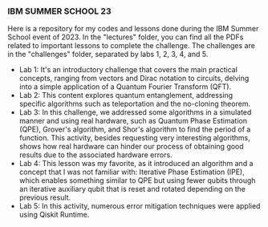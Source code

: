 ### IBM SUMMER SCHOOL 23

Here is a repository for my codes and lessons done during the IBM Summer School event of 2023. In the "lectures" folder, you can find all the PDFs related to important lessons to complete the challenge. The challenges are in the "challenges" folder, separated by labs 1, 2, 3, 4, and 5.

- Lab 1: It's an introductory challenge that covers the main practical concepts, ranging from vectors and Dirac notation to circuits, delving into a simple application of a Quantum Fourier Transform (QFT).
- Lab 2: This content explores quantum entanglement, addressing specific algorithms such as teleportation and the no-cloning theorem.
- Lab 3: In this challenge, we addressed some algorithms in a simulated manner and using real hardware, such as Quantum Phase Estimation (QPE), Grover's algorithm, and Shor's algorithm to find the period of a function. This activity, besides requesting very interesting algorithms, shows how real hardware can hinder our process of obtaining good results due to the associated hardware errors.
- Lab 4: This lesson was my favorite, as it introduced an algorithm and a concept that I was not familiar with: Iterative Phase Estimation (IPE), which enables something similar to QPE but using fewer qubits through an iterative auxiliary qubit that is reset and rotated depending on the previous result.
- Lab 5: In this activity, numerous error mitigation techniques were applied using Qiskit Runtime.